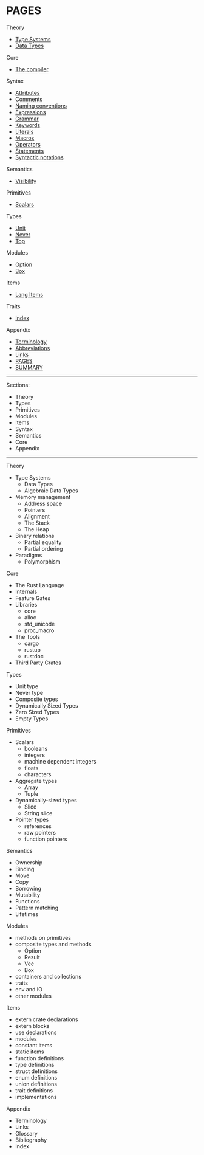 # PAGES

Theory
- [Type Systems](theory/type-systems.md)
- [Data Types](theory/data-types.md)

Core
- [The compiler](core/compiler.md)

Syntax
- [Attributes](syntax/attributes.md)
- [Comments](syntax/comments.md)
- [Naming conventions](syntax/conventions.md)
- [Expressions](syntax/expressions.md)
- [Grammar](syntax/grammar.md)
- [Keywords](syntax/keywords.md)
- [Literals](syntax/literals.md)
- [Macros](syntax/macros.md)
- [Operators](syntax/operators.md)
- [Statements](syntax/statements.md)
- [Syntactic notations](syntax/syntax.md)

Semantics
- [Visibility](semantics/visibility.md)

Primitives
- [Scalars](primitives/scalars.md)

Types
- [Unit](types/type_unit.md)
- [Never](types/type_never.md)
- [Top](types/type_top.md)

Modules
- [Option](modules/option/README.md)
- [Box](modules/boxed/box.md)


Items
- [Lang Items](items/README.md)

Traits
- [Index](traits/README.md)

Appendix
- [Terminology](appendix/terminology.md)
- [Abbreviations](appendix/abbreviations.md)
- [Links](appendix/links.md)
- [PAGES](PAGES.md)
- [SUMMARY](SUMMARY.md)



---

Sections:
- Theory
- Types
- Primitives
- Modules
- Items
- Syntax
- Semantics
- Core
- Appendix


---

Theory
- Type Systems
  - Data Types
  - Algebraic Data Types
- Memory management
  - Address space
  - Pointers
  - Alignment
  - The Stack
  - The Heap
- Binary relations
  - Partial equality
  - Partial ordering
- Paradigms
  - Polymorphism


Core
- The Rust Language
- Internals
- Feature Gates
- Libraries
  - core
  - alloc
  - std_unicode
  - proc_macro
- The Tools
  - cargo
  - rustup
  - rustdoc
- Third Party Crates

Types
- Unit type
- Never type
- Composite types
- Dynamically Sized Types
- Zero Sized Types
- Empty Types


Primitives
- Scalars
  - booleans
  - integers
  - machine dependent integers
  - floats
  - characters
- Aggregate types
  - Array
  - Tuple
- Dynamically-sized types
  - Slice
  - String slice
- Pointer types
  - references
  - raw pointers
  - function pointers

Semantics
- Ownership
- Binding
- Move
- Copy
- Borrowing
- Mutability
- Functions
- Pattern matching
- Lifetimes

Modules
- methods on primitives
- composite types and methods
  - Option
  - Result
  - Vec
  - Box
- containers and collections
- traits
- env and IO
- other modules


Items
- extern crate declarations
- extern blocks
- use declarations
- modules
- constant items
- static items
- function definitions
- type definitions
- struct definitions
- enum definitions
- union definitions
- trait definitions
- implementations



Appendix
- Terminology
- Links
- Glossary
- Bibliography
- Index
